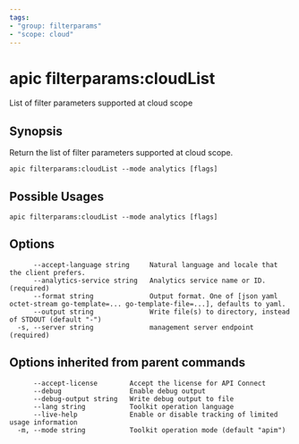 ```yaml
---
tags:
- "group: filterparams"
- "scope: cloud"
---
```

# apic filterparams:cloudList

List of filter parameters supported at cloud scope

## Synopsis

Return the list of filter parameters supported at cloud scope.

```
apic filterparams:cloudList --mode analytics [flags]
```

## Possible Usages

```
apic filterparams:cloudList --mode analytics [flags]
```

## Options

```
      --accept-language string     Natural language and locale that the client prefers.
      --analytics-service string   Analytics service name or ID. (required)
      --format string              Output format. One of [json yaml octet-stream go-template=... go-template-file=...], defaults to yaml.
      --output string              Write file(s) to directory, instead of STDOUT (default "-")
  -s, --server string              management server endpoint (required)
```

## Options inherited from parent commands

```
      --accept-license        Accept the license for API Connect
      --debug                 Enable debug output
      --debug-output string   Write debug output to file
      --lang string           Toolkit operation language
      --live-help             Enable or disable tracking of limited usage information
  -m, --mode string           Toolkit operation mode (default "apim")
```

